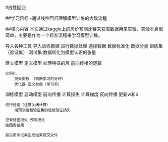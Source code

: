 #线性回归

##学习目标
-通过线性回归理解模型训练的大致流程

##核心内容
本次通过kaggle上的房价预测比赛来获取数据用来实验，实验本身很简单，主要是作为一个标准流程来学习模型训练。

导入各种工具
导入训练数据
进行数据处理
    选择数据
    数据标准化
    数据分类
        训练集（验证集）
        测试集
    数据转化为模型认识的张量

建立模型
    定义模型
        处理特征的层
        前向传播的逻辑
    
    实例化
        损失函数 （判断学习的好坏）
        优化器 定义参数（学习率）
    
训练模型
    启动模型
    前向传播
        计算损失 计算梯度
    反向传播
        更新w和b
    
    进行验证（注意关闭计算）
        用预测值和验证集的值做验证损失
    
    记录验证损失 预测损失 
    绘图看结果

    最后用测试集生成结果提交文件
